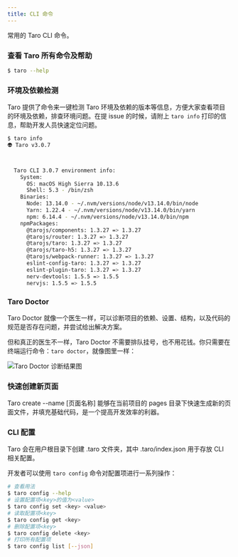 ```yaml
---
title: CLI 命令
---
```


常用的 Taro CLI 命令。

### 查看 Taro 所有命令及帮助

```bash
$ taro --help
```

### 环境及依赖检测

Taro 提供了命令来一键检测 Taro 环境及依赖的版本等信息，方便大家查看项目的环境及依赖，排查环境问题。在提 issue 的时候，请附上 `taro info` 打印的信息，帮助开发人员快速定位问题。

```bash
$ taro info
👽 Taro v3.0.7



  Taro CLI 3.0.7 environment info:
    System:
      OS: macOS High Sierra 10.13.6
      Shell: 5.3 - /bin/zsh
    Binaries:
      Node: 13.14.0 - ~/.nvm/versions/node/v13.14.0/bin/node
      Yarn: 1.22.4 - ~/.nvm/versions/node/v13.14.0/bin/yarn
      npm: 6.14.4 - ~/.nvm/versions/node/v13.14.0/bin/npm
    npmPackages:
      @tarojs/components: 1.3.27 => 1.3.27
      @tarojs/router: 1.3.27 => 1.3.27
      @tarojs/taro: 1.3.27 => 1.3.27
      @tarojs/taro-h5: 1.3.27 => 1.3.27
      @tarojs/webpack-runner: 1.3.27 => 1.3.27
      eslint-config-taro: 1.3.27 => 1.3.27
      eslint-plugin-taro: 1.3.27 => 1.3.27
      nerv-devtools: 1.5.5 => 1.5.5
      nervjs: 1.5.5 => 1.5.5

```

### Taro Doctor

Taro Doctor 就像一个医生一样，可以诊断项目的依赖、设置、结构，以及代码的规范是否存在问题，并尝试给出解决方案。

但和真正的医生不一样，Taro Doctor 不需要排队挂号，也不用花钱。你只需要在终端运行命令：`taro doctor`，就像图里一样：

![Taro Doctor 诊断结果图](https://img10.360buyimg.com/ling/jfs/t1/46613/36/5573/202581/5d357d14E6f0df7e1/fc026be7dc69dcf2.png)

### 快速创建新页面

Taro create --name [页面名称] 能够在当前项目的 pages 目录下快速生成新的页面文件，并填充基础代码，是一个提高开发效率的利器。

### CLI 配置

Taro 会在用户根目录下创建 .taro 文件夹，其中 .taro/index.json 用于存放 CLI 相关配置。

开发者可以使用 `taro config` 命令对配置项进行一系列操作：

```bash
# 查看用法
$ taro config --help
# 设置配置项<key>的值为<value>
$ taro config set <key> <value>
# 读取配置项<key>
$ taro config get <key>
# 删除配置项<key>
$ taro config delete <key>
# 打印所有配置项
$ taro config list [--json]
```
